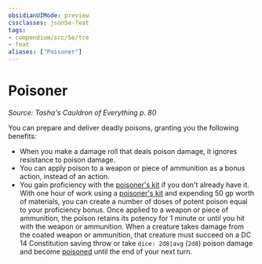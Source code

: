 ```yaml
---
obsidianUIMode: preview
cssclasses: json5e-feat
tags:
- compendium/src/5e/tce
- feat
aliases: ["Poisoner"]
---
```

# Poisoner
*Source: Tasha's Cauldron of Everything p. 80*  

You can prepare and deliver deadly poisons, granting you the following benefits:

- When you make a damage roll that deals poison damage, it ignores resistance to poison damage.  
- You can apply poison to a weapon or piece of ammunition as a bonus action, instead of an action.  
- You gain proficiency with the [poisoner's kit](compendium/items/poisoners-kit.md) if you don't already have it. With one hour of work using a [poisoner's kit](compendium/items/poisoners-kit.md) and expending 50 gp worth of materials, you can create a number of doses of potent poison equal to your proficiency bonus. Once applied to a weapon or piece of ammunition, the poison retains its potency for 1 minute or until you hit with the weapon or ammunition. When a creature takes damage from the coated weapon or ammunition, that creature must succeed on a DC 14 Constitution saving throw or take `dice: 2d8|avg` (`2d8`) poison damage and become [poisoned](/compendium/rules/conditions.md#poisoned) until the end of your next turn.